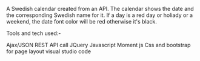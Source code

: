 A Swedish calendar created from an API. The calendar shows the date and the corresponding Swedish name for it. 
If a day is a red day or holiady or a weekend, the date font color will be red otherwise it's black.


Tools and tech used:-

Ajax/JSON REST API call
JQuery
Javascript
Moment js
Css and bootstrap for page layout
visual studio code
